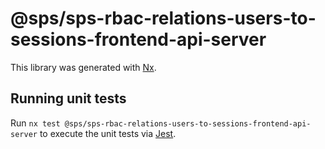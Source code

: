 # @sps/sps-rbac-relations-users-to-sessions-frontend-api-server

This library was generated with [Nx](https://nx.dev).

## Running unit tests

Run `nx test @sps/sps-rbac-relations-users-to-sessions-frontend-api-server` to execute the unit tests via [Jest](https://jestjs.io).
